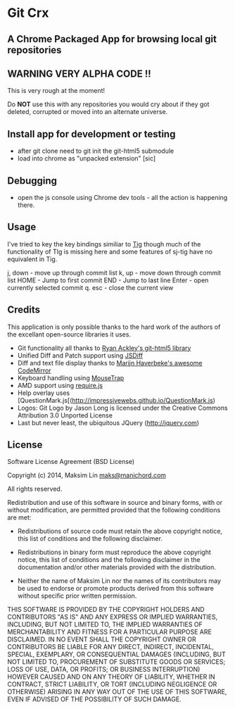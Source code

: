 # Git Crx

## A Chrome Packaged App for browsing local git repositories

## WARNING VERY ALPHA CODE !!

This is very rough at the moment!

Do **NOT** use this with any repositories you would cry about if they got deleted, corrupted or moved into an alternate universe.

## Install app for development or testing
* after git clone need to git init the git-html5 submodule 
* load into chrome as "unpacked extension" [sic]

## Debugging

* open the js console using Chrome dev tools - all the action is happening there.

## Usage

I've tried to key the key bindings similiar to [Tig](http://jonas.nitro.dk/tig/manual.html) though much of the functionality of
TIg is missing here and some features of sj-tig have no equivalent in Tig.

j, down - move up through commit list
k, up - move down through commit list
HOME - Jump to first commit
END - Jump to last line
Enter - open currently selected commit
q. esc - close the current view

## Credits

This application is only possible thanks to the hard work of the authors of the excellant open-source libraries it uses.

* Git functionality all thanks to [Ryan Ackley's git-html5 library](https://github.com/ryanackley/git-html5.js)
* Unified Diff and Patch support using [JSDiff](https://github.com/kpdecker/jsdiff)
* Diff and text file display thanks to [Marijn Haverbeke's awesome CodeMirror](http://codemirror.net/)
* Keyboard handling using [MouseTrap](http://craig.is/killing/mice)
* AMD support using [require.js](http://requirejs.org)
* Help overlay uses [QuestionMark.js[(http://impressivewebs.github.io/QuestionMark.js)
* Logos: Git Logo by Jason Long is licensed under the Creative Commons Attribution 3.0 Unported License
* Last but never least, the ubiquitous JQuery (http://jquery.com)


## License

Software License Agreement (BSD License)

Copyright (c) 2014, Maksim Lin maks@manichord.com

All rights reserved.

Redistribution and use of this software in source and binary forms, with or without modification,
are permitted provided that the following conditions are met:

* Redistributions of source code must retain the above
  copyright notice, this list of conditions and the
  following disclaimer.

* Redistributions in binary form must reproduce the above
  copyright notice, this list of conditions and the
  following disclaimer in the documentation and/or other
  materials provided with the distribution.

* Neither the name of Maksim Lin nor the names of its
  contributors may be used to endorse or promote products
  derived from this software without specific prior
  written permission.

THIS SOFTWARE IS PROVIDED BY THE COPYRIGHT HOLDERS AND CONTRIBUTORS "AS IS" AND ANY EXPRESS OR
IMPLIED WARRANTIES, INCLUDING, BUT NOT LIMITED TO, THE IMPLIED WARRANTIES OF MERCHANTABILITY AND
FITNESS FOR A PARTICULAR PURPOSE ARE DISCLAIMED. IN NO EVENT SHALL THE COPYRIGHT OWNER OR
CONTRIBUTORS BE LIABLE FOR ANY DIRECT, INDIRECT, INCIDENTAL, SPECIAL, EXEMPLARY, OR CONSEQUENTIAL
DAMAGES (INCLUDING, BUT NOT LIMITED TO, PROCUREMENT OF SUBSTITUTE GOODS OR SERVICES; LOSS OF USE,
DATA, OR PROFITS; OR BUSINESS INTERRUPTION) HOWEVER CAUSED AND ON ANY THEORY OF LIABILITY, WHETHER
IN CONTRACT, STRICT LIABILITY, OR TORT (INCLUDING NEGLIGENCE OR OTHERWISE) ARISING IN ANY WAY OUT
OF THE USE OF THIS SOFTWARE, EVEN IF ADVISED OF THE POSSIBILITY OF SUCH DAMAGE.

